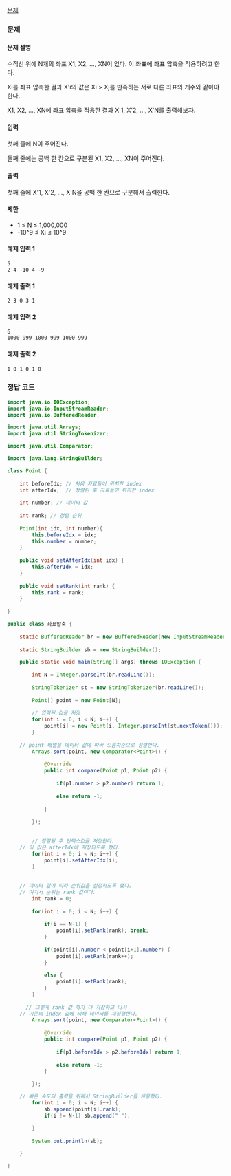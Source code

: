 [문제](https://www.acmicpc.net/problem/18870)

### 문제 

#### 문제 설명 

수직선 위에 N개의 좌표 X1, X2, ..., XN이 있다. 이 좌표에 좌표 압축을 적용하려고 한다.

Xi를 좌표 압축한 결과 X'i의 값은 Xi > Xj를 만족하는 서로 다른 좌표의 개수와 같아야 한다.

X1, X2, ..., XN에 좌표 압축을 적용한 결과 X'1, X'2, ..., X'N를 출력해보자.

#### 입력 
첫째 줄에 N이 주어진다.

둘째 줄에는 공백 한 칸으로 구분된 X1, X2, ..., XN이 주어진다.

#### 출력 

첫째 줄에 X'1, X'2, ..., X'N을 공백 한 칸으로 구분해서 출력한다.

#### 제한 

- 1 ≤ N ≤ 1,000,000
- -10^9 ≤ Xi ≤ 10^9

#### 예제 입력 1
```
5
2 4 -10 4 -9
```

#### 예제 출력 1
```
2 3 0 3 1
```

#### 예제 입력 2
```
6
1000 999 1000 999 1000 999
```

#### 예제 출력 2
```
1 0 1 0 1 0
```

### 정답 코드
``` java
import java.io.IOException;
import java.io.InputStreamReader;
import java.io.BufferedReader;

import java.util.Arrays;
import java.util.StringTokenizer;

import java.util.Comparator;

import java.lang.StringBuilder;

class Point {
	
	int beforeIdx; // 처음 자료들이 위치한 index
	int afterIdx;  // 정렬된 후 자료들이 위치한 index
	
	int number; // 데이터 값
	
	int rank; // 정렬 순위
	
	Point(int idx, int number){
		this.beforeIdx = idx;
		this.number = number;
	}
	
	public void setAfterIdx(int idx) {
		this.afterIdx = idx;
	}
	
	public void setRank(int rank) {
		this.rank = rank;
	}
	
}

public class 좌표압축 {
	
	static BufferedReader br = new BufferedReader(new InputStreamReader(System.in));
	
	static StringBuilder sb = new StringBuilder();

	public static void main(String[] args) throws IOException {
		
		int N = Integer.parseInt(br.readLine());
		
		StringTokenizer st = new StringTokenizer(br.readLine()); 
		
		Point[] point = new Point[N];
		
		// 입력된 값을 저장
		for(int i = 0; i < N; i++) {
			point[i] = new Point(i, Integer.parseInt(st.nextToken()));
		}
		
    // point 배열을 데이터 값에 따라 오름차순으로 정렬한다.
		Arrays.sort(point, new Comparator<Point>() {
			
			@Override
			public int compare(Point p1, Point p2) {
				
				if(p1.number > p2.number) return 1;
				
				else return -1;
				
			}
			
		});
		
		
		// 정렬된 후 인덱스값을 저장한다. 
    // 이 값은 afterIdx에 저장되도록 했다.
		for(int i = 0; i < N; i++) {
			point[i].setAfterIdx(i);
		}
		
		
    // 데이터 값에 따라 순위값을 설정하도록 했다.
    // 여기서 순위는 rank 값이다.
		int rank = 0; 
    
		for(int i = 0; i < N; i++) {
			
			if(i == N-1) { 
				point[i].setRank(rank); break;
			}
			
			if(point[i].number < point[i+1].number) {
				point[i].setRank(rank++);
			}
			
			else {
				point[i].setRank(rank);
			}
		}
		
	  // 그렇게 rank 값 까지 다 저장하고 나서
    // 기존의 index 값에 의해 데이터를 재정렬한다.
		Arrays.sort(point, new Comparator<Point>() {
			
			@Override
			public int compare(Point p1, Point p2) {
				
				if(p1.beforeIdx > p2.beforeIdx) return 1;
				
				else return -1;
			}
			
		});

    // 빠른 속도의 출력을 위해서 StringBuilder를 사용했다.
		for(int i = 0; i < N; i++) {
			sb.append(point[i].rank);
			if(i != N-1) sb.append(" ");
			
		}
		
		System.out.println(sb);

	}

}

```
























